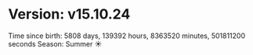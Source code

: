 # Version: v15.10.24
Time since birth: 5808 days, 139392 hours, 8363520 minutes, 501811200 seconds
Season: Summer ☀️
